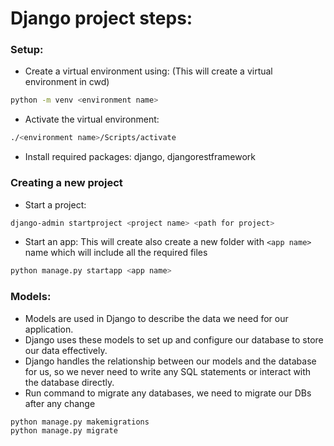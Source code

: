 # Django project steps:

### Setup:
- Create a virtual environment using: (This will create a virtual environment in cwd)
``` bash
python -m venv <environment name>
```
- Activate the virtual environment:
```bash
./<environment name>/Scripts/activate
```
- Install required packages: django, djangorestframework

### Creating a new project
- Start a project:
```bash
django-admin startproject <project name> <path for project> 
```
- Start an app: This will create also create a new folder with ```<app name>``` name which will include all the required files
```bash
python manage.py startapp <app name>
```


### Models:
- Models are used in Django to describe the data we need for our application.
- Django uses these models to set up and configure our database to store our data effectively.
- Django handles the relationship between our models and the database for us, so we never need to write any SQL statements or interact with the database directly.
- Run command to migrate any databases, we need to migrate our DBs after any change
```commandline
python manage.py makemigrations
python manage.py migrate
```